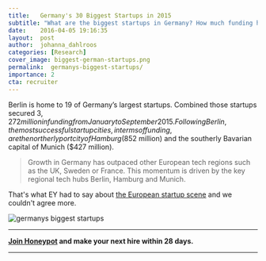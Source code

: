 ```yaml
---
title:   Germany's 30 Biggest Startups in 2015
subtitle: "What are the biggest startups in Germany? How much funding have they received? Which industries are booming? Check out Germany's 30 biggest startups, including Delivery Hero, Foodpanda, Soundcloud and Home24."
date:    2016-04-05 19:16:35
layout:  post
author:  johanna_dahlroos
categories: [Research]
cover_image: biggest-german-startups.png
permalink:  germanys-biggest-startups/
importance: 2
cta: recruiter
---
```


Berlin is home to 19 of Germany’s largest startups. Combined those startups secured $3,272 million in funding from January to September 2015. Following Berlin, the most successful startup cities, in terms of funding, are the northerly port city of Hamburg ($852 million) and the southerly Bavarian capital of Munich ($427 million). 

<!--more--> 

>Growth in Germany has outpaced other European tech regions such as the UK, Sweden or France. This momentum is driven by the key regional tech hubs Berlin, Hamburg and Munich.

That's what EY had to say about [the European startup scene][1] and we couldn't agree more. 


![germanys biggest startups](/assets/images/top30.png)

* * *

**[Join Honeypot][2] and make your next hire within 28 days.**

* * * 

[1]: http://www.ey.com/Publication/vwLUAssets/ey-venture-capital-and-start-ups-in-germany-2015/$FILE/ey-venture-capital-and-start-ups-in-germany-2015.pdf 
[2]: https://www.honeypot.io/pages/for_employers?utm_source=blog&utm_medium=organic&utm_term=f&utm_content=160401&utm_campaign=com-no
